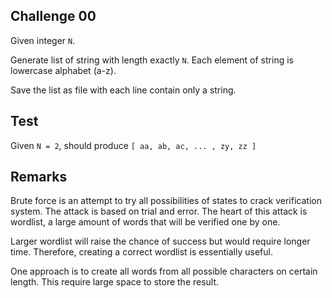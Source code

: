 ## Challenge 00

Given integer `N`.

Generate list of string with length exactly `N`. Each element of string is lowercase alphabet (a-z).

Save the list as file with each line contain only a string.

## Test

Given `N = 2`, should produce `[ aa, ab, ac, ... , zy, zz ]`

## Remarks

Brute force is an attempt to try all possibilities of states to crack verification system. The attack is based on trial and error. The heart of this attack is wordlist, a large amount of words that will be verified one by one.

Larger wordlist will raise the chance of success but would require longer time. Therefore, creating a correct wordlist is essentially useful.

One approach is to create all words from all possible characters on certain length. This require large space to store the result.